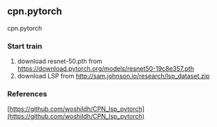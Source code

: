 ## cpn.pytorch
cpn.pytorch

### Start train
1. download resnet-50.pth from https://download.pytorch.org/models/resnet50-19c8e357.pth
2. download LSP from http://sam.johnson.io/research/lsp_dataset.zip

### References  
[https://github.com/woshildh/CPN_lsp_pytorch](https://github.com/woshildh/CPN_lsp_pytorch)
